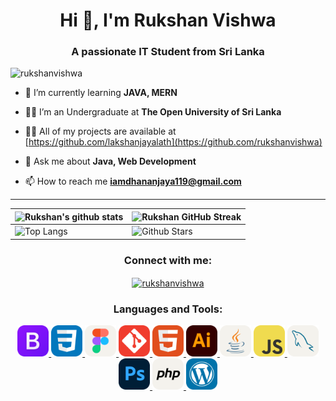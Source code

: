 <h1 align="center">Hi 👋, I'm Rukshan Vishwa</h1>
<h3 align="center">A passionate IT Student from Sri Lanka</h3>

<p align="left"> <img src="https://komarev.com/ghpvc/?username=rukshanvishwa&label=Profile%20views&color=0e75b6&style=flat" alt="rukshanvishwa" /> </p>

- 🌱 I’m currently learning **JAVA, MERN**

- 🧑‍🎓 I’m an Undergraduate at **The Open University of Sri Lanka**

- 👨‍💻 All of my projects are available at [https://github.com/lakshanjayalath](https://github.com/rukshanvishwa) 

- 💬 Ask me about **Java, Web Development**

- 📫 How to reach me **iamdhananjaya119@gmail.com**


---

| ![Rukshan's github stats](https://github-readme-stats.vercel.app/api?username=rukshanvishwa&show_icons=true&theme=tokyonight) | ![Rukshan GitHub Streak](https://github-readme-streak-stats.herokuapp.com/?user=rukshanvishwa&theme=tokyonight) |
| --- | --- |
| ![Top Langs](https://github-readme-stats.vercel.app/api/top-langs/?username=rukshanvishwa&theme=tokyonight) | ![Github Stars](https://github-readme-stats.vercel.app/api?username=rukshanvishwa&show_icons=true&locale=en&count_private=true&hide_rank=true&custom_title=My%20GitHub%20Stats&disable_animations=true&theme=tokyonight) |



<h3 align="center">Connect with me:</h3>
<p align="center">
<a href="https://linkedin.com/in/rukshanvishwa" target="blank"><img align="center" src="https://raw.githubusercontent.com/rahuldkjain/github-profile-readme-generator/master/src/images/icons/Social/linked-in-alt.svg" alt="rukshanvishwa" height="30" width="40" /></a>
</p>

<h3 align="center">Languages and Tools:</h3>
<p align="center"> <a href="https://getbootstrap.com" target="_blank" rel="noreferrer"> <img src="https://github.com/lakshanjayalath/skillicons/blob/main/icons/Bootstrap.svg" alt="bootstrap" width="50" height="50"/> </a> <a href="https://www.w3schools.com/css/" target="_blank" rel="noreferrer"> <img src="https://github.com/lakshanjayalath/skillicons/blob/main/icons/CSS.svg" alt="css3" width="50" height="50"/> </a> <a href="https://www.figma.com/" target="_blank" rel="noreferrer"> <img src="https://github.com/lakshanjayalath/skillicons/blob/main/icons/Figma-Light.svg" alt="figma" width="50" height="50"/> </a> <a href="https://git-scm.com/" target="_blank" rel="noreferrer"> <img src="https://github.com/lakshanjayalath/skillicons/blob/main/icons/Git.svg" alt="git" width="50" height="50"/> </a> <a href="https://www.w3.org/html/" target="_blank" rel="noreferrer"> <img src="https://github.com/lakshanjayalath/skillicons/blob/main/icons/HTML.svg" alt="html5" width="50" height="50"/> </a> <a href="https://www.adobe.com/products/illustrator.html" target="_blank" rel="noreferrer"> <img src="https://github.com/lakshanjayalath/skillicons/blob/main/icons/Illustrator.svg" alt="illustrator" width="50" height="50"/> </a> <a href="https://www.java.com" target="_blank" rel="noreferrer"> <img src="https://github.com/lakshanjayalath/skillicons/blob/main/icons/Java-Light.svg" alt="java" width="50" height="50"/> </a> <a href="https://developer.mozilla.org/en-US/docs/Web/JavaScript" target="_blank" rel="noreferrer"> <img src="https://github.com/lakshanjayalath/skillicons/blob/main/icons/JavaScript.svg" alt="javascript" width="50" height="50"/> </a> <a href="https://www.mysql.com/" target="_blank" rel="noreferrer"> <img src="https://github.com/lakshanjayalath/skillicons/blob/main/icons/MySQL-Light.svg" alt="mysql" width="50" height="50"/> </a> <a href="https://www.adobe.com/products/photoshop.html" target="_blank" rel="noreferrer"> <img src="https://github.com/lakshanjayalath/skillicons/blob/main/icons/Photoshop.svg" alt="photoshop" width="50" height="50"/> </a> <a href="https://www.php.net" target="_blank" rel="noreferrer"> <img src="https://github.com/lakshanjayalath/skillicons/blob/main/icons/PHP-Light.svg" alt="php" width="50" height="50"/> </a><a href="https://wordpress.org/" target="_blank" rel="noreferrer"> <img src="https://github.com/lakshanjayalath/skillicons/blob/main/icons/Wordpress.svg" alt="wordpress" width="50" height="50"/> </a> </p>
